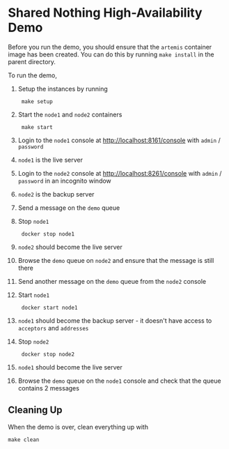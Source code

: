 # Shared Nothing High-Availability Demo

Before you run the demo, you should ensure that the `artemis` container image has been created. You can do this by running `make install` in the parent directory.

To run the demo,

1. Setup the instances by running

		make setup

1. Start the `node1` and `node2` containers

		make start

1. Login to the `node1` console at <http://localhost:8161/console> with `admin` / `password`

1. `node1` is the live server

1. Login to the `node2` console at <http://localhost:8261/console> with `admin` / `password` in an incognito window

1. `node2` is the backup server

1. Send a message on the `demo` queue

1. Stop `node1`

		docker stop node1

1. `node2` should become the live server

1. Browse the `demo` queue on `node2` and ensure that the message is still there

1. Send another message on the `demo` queue from the `node2` console

1. Start `node1`

		docker start node1

1. `node1` should become the backup server - it doesn't have access to `acceptors` and `addresses`

1. Stop `node2`

		docker stop node2
		
1. `node1` should become the live server

1. Browse the `demo` queue on the `node1` console and check that the queue contains 2 messages


## Cleaning Up

When the demo is over, clean everything up with

	make clean
